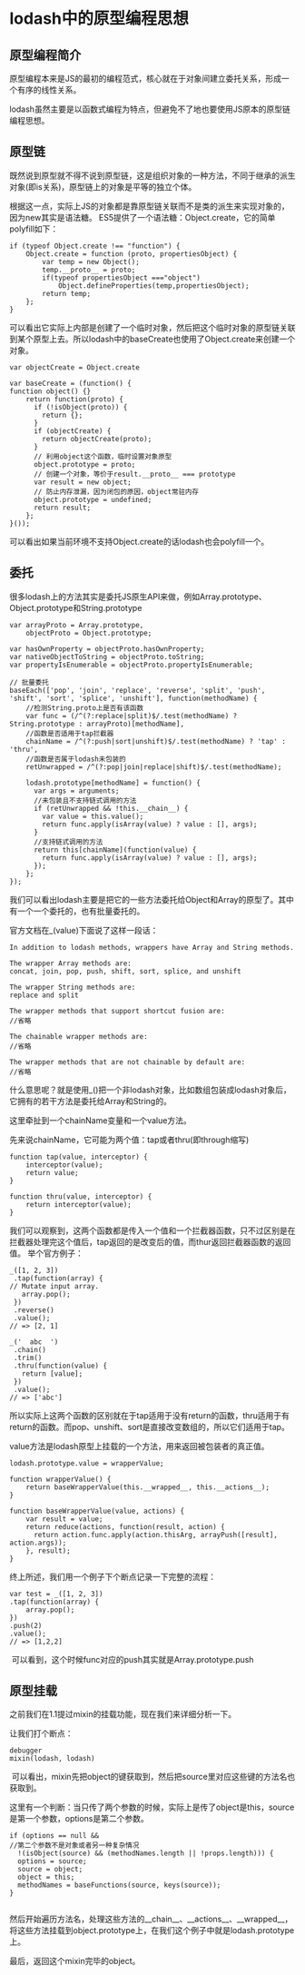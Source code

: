 # lodash中的原型编程思想

## 原型编程简介
原型编程本来是JS的最初的编程范式，核心就在于对象间建立委托关系，形成一个有序的线性关系。

lodash虽然主要是以函数式编程为特点，但避免不了地也要使用JS原本的原型链编程思想。

## 原型链
既然说到原型就不得不说到原型链，这是组织对象的一种方法，不同于继承的派生对象(即is关系)，原型链上的对象是平等的独立个体。

根据这一点，实际上JS的对象都是靠原型链关联而不是类的派生来实现对象的，因为new其实是语法糖。
ES5提供了一个语法糖：Object.create，它的简单polyfill如下：
```
if (typeof Object.create !== "function") {
    Object.create = function (proto, propertiesObject) {
        var temp = new Object();
        temp.__proto__ = proto;
        if(typeof propertiesObject ==="object")
            Object.defineProperties(temp,propertiesObject);
        return temp;
    };
}

```
可以看出它实际上内部是创建了一个临时对象，然后把这个临时对象的原型链关联到某个原型上去。所以lodash中的baseCreate也使用了Object.create来创建一个对象。
```
var objectCreate = Object.create

var baseCreate = (function() {
function object() {}
	return function(proto) {
	  if (!isObject(proto)) {
	    return {};
	  }
	  if (objectCreate) {
	    return objectCreate(proto);
	  }
	  // 利用object这个函数，临时设置对象原型
	  object.prototype = proto;
	  // 创建一个对象，等价于result.__proto__ === prototype
	  var result = new object;
	  // 防止内存泄漏，因为闭包的原因，object常驻内存
	  object.prototype = undefined;
	  return result;
	};
}());
```
可以看出如果当前环境不支持Object.create的话lodash也会polyfill一个。

## 委托
很多lodash上的方法其实是委托JS原生API来做，例如Array.prototype、Object.prototype和String.prototype

```
var arrayProto = Array.prototype,
    objectProto = Object.prototype;

var hasOwnProperty = objectProto.hasOwnProperty;
var nativeObjectToString = objectProto.toString;
var propertyIsEnumerable = objectProto.propertyIsEnumerable;

// 批量委托
baseEach(['pop', 'join', 'replace', 'reverse', 'split', 'push', 'shift', 'sort', 'splice', 'unshift'], function(methodName) {
	//检测String.proto上是否有该函数
	var func = (/^(?:replace|split)$/.test(methodName) ? String.prototype : arrayProto)[methodName],
	//函数是否适用于tap拦截器
	chainName = /^(?:push|sort|unshift)$/.test(methodName) ? 'tap' : 'thru',
	//函数是否属于lodash未包装的
	retUnwrapped = /^(?:pop|join|replace|shift)$/.test(methodName);

	lodash.prototype[methodName] = function() {
	  var args = arguments;
	  //未包装且不支持链式调用的方法
	  if (retUnwrapped && !this.__chain__) {
	    var value = this.value();
	    return func.apply(isArray(value) ? value : [], args);
	  }
	  //支持链式调用的方法
	  return this[chainName](function(value) {
	    return func.apply(isArray(value) ? value : [], args);
	  });
	};
});
```
我们可以看出lodash主要是把它的一些方法委托给Object和Array的原型了。其中有一个一个委托的，也有批量委托的。

官方文档在_(value)下面说了这样一段话：
```
In addition to lodash methods, wrappers have Array and String methods.

The wrapper Array methods are:
concat, join, pop, push, shift, sort, splice, and unshift

The wrapper String methods are:
replace and split

The wrapper methods that support shortcut fusion are:
//省略

The chainable wrapper methods are:
//省略

The wrapper methods that are not chainable by default are:
//省略
```
什么意思呢？就是使用_()把一个非lodash对象，比如数组包装成lodash对象后，它拥有的若干方法是委托给Array和String的。

这里牵扯到一个chainName变量和一个value方法。

先来说chainName，它可能为两个值：tap或者thru(即through缩写)
```
function tap(value, interceptor) {
	interceptor(value);
	return value;
}

function thru(value, interceptor) {
	return interceptor(value);
}
```
我们可以观察到，这两个函数都是传入一个值和一个拦截器函数，只不过区别是在拦截器处理完这个值后，tap返回的是改变后的值，而thur返回拦截器函数的返回值。
举个官方例子：
```
_([1, 2, 3])
 .tap(function(array) {
// Mutate input array.
   array.pop();
 })
 .reverse()
 .value();
// => [2, 1]

_('  abc  ')
 .chain()
 .trim()
 .thru(function(value) {
   return [value];
 })
 .value();
// => ['abc']
```
所以实际上这两个函数的区别就在于tap适用于没有return的函数，thru适用于有return的函数。而pop、unshift、sort是直接改变数组的，所以它们适用于tap。

value方法是lodash原型上挂载的一个方法，用来返回被包装者的真正值。
```
lodash.prototype.value = wrapperValue;

function wrapperValue() {
	return baseWrapperValue(this.__wrapped__, this.__actions__);	
}

function baseWrapperValue(value, actions) {
	var result = value;
	return reduce(actions, function(result, action) {
	  return action.func.apply(action.thisArg, arrayPush([result], action.args));
	}, result);
}
```

终上所述，我们用一个例子下个断点记录一下完整的流程：
```
var test = _([1, 2, 3])
.tap(function(array) {
    array.pop();
})
.push(2)
.value();
// => [1,2,2]
```
<img src="./assets/proto.png" alt="">
可以看到，这个时候func对应的push其实就是Array.prototype.push

## 原型挂载
之前我们在1.1提过mixin的挂载功能，现在我们来详细分析一下。

让我们打个断点：
```
debugger
mixin(lodash, lodash)
```
<img src="./assets/proto-mixin.png" alt="">
可以看出，mixin先把object的键获取到，然后把source里对应这些键的方法名也获取到。

这里有一个判断：当只传了两个参数的时候，实际上是传了object是this，source是第一个参数，options是第二个参数。
```
if (options == null &&
//第二个参数不是对象或者另一种复杂情况
  !(isObject(source) && (methodNames.length || !props.length))) {
  options = source;
  source = object;
  object = this;
  methodNames = baseFunctions(source, keys(source));
}
```
<img src="./assets/proto-mixin2.png" alt="">

然后开始遍历方法名，处理这些方法的\_\_chain\_\_、\_\_actions\_\_、\_\_wrapped\_\_，将这些方法挂载到object.prototype上，在我们这个例子中就是lodash.prototype上。

最后，返回这个mixin完毕的object。



